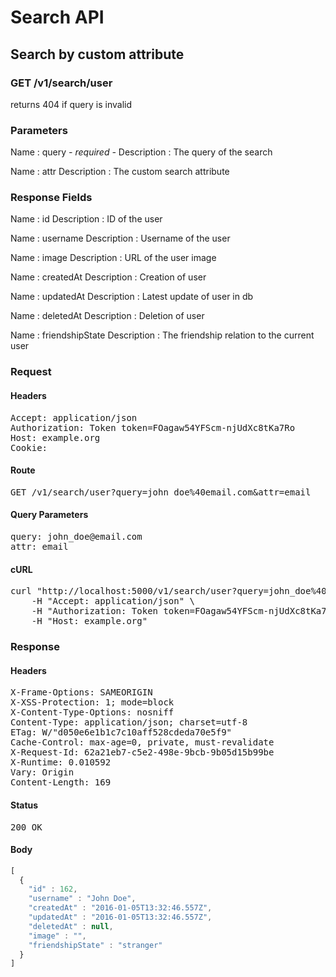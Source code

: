 # Search API

## Search by custom attribute

### GET /v1/search/user

returns 404 if query is invalid



### Parameters

Name : query *- required -*
Description : The query of the search

Name : attr
Description : The custom search attribute


### Response Fields

Name : id
Description : ID of the user

Name : username
Description : Username of the user

Name : image
Description : URL of the user image

Name : createdAt
Description : Creation of user

Name : updatedAt
Description : Latest update of user in db

Name : deletedAt
Description : Deletion of user

Name : friendshipState
Description : The friendship relation to the current user

### Request

#### Headers

<pre>Accept: application/json
Authorization: Token token=FOagaw54YFScm-njUdXc8tKa7Ro
Host: example.org
Cookie: </pre>

#### Route

<pre>GET /v1/search/user?query=john_doe%40email.com&amp;attr=email</pre>

#### Query Parameters

<pre>query: john_doe@email.com
attr: email</pre>

#### cURL

<pre class="request">curl &quot;http://localhost:5000/v1/search/user?query=john_doe%40email.com&amp;attr=email&quot; -X GET \
	-H &quot;Accept: application/json&quot; \
	-H &quot;Authorization: Token token=FOagaw54YFScm-njUdXc8tKa7Ro&quot; \
	-H &quot;Host: example.org&quot;</pre>

### Response

#### Headers

<pre>X-Frame-Options: SAMEORIGIN
X-XSS-Protection: 1; mode=block
X-Content-Type-Options: nosniff
Content-Type: application/json; charset=utf-8
ETag: W/&quot;d050e6e1b1c7c10aff528cdeda70e5f9&quot;
Cache-Control: max-age=0, private, must-revalidate
X-Request-Id: 62a21eb7-c5e2-498e-9bcb-9b05d15b99be
X-Runtime: 0.010592
Vary: Origin
Content-Length: 169</pre>

#### Status

<pre>200 OK</pre>

#### Body

```javascript
[
  {
    "id" : 162,
    "username" : "John Doe",
    "createdAt" : "2016-01-05T13:32:46.557Z",
    "updatedAt" : "2016-01-05T13:32:46.557Z",
    "deletedAt" : null,
    "image" : "",
    "friendshipState" : "stranger"
  }
]
```

